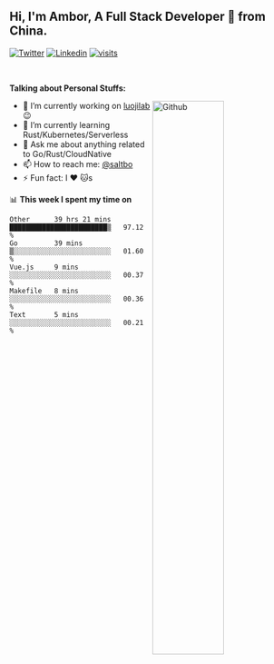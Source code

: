 ## Hi, I'm Ambor, A Full Stack Developer 🚀 from China.

[![Twitter](https://img.shields.io/badge/-saltbo-1ca0f1?style=flat&logo=twitter&logoColor=white)](https://twitter.com/rdsaltbo)
[![Linkedin](https://img.shields.io/badge/-saltbo-blue?style=flat&logo=Linkedin&logoColor=white)](https://www.linkedin.com/in/saltbo/)
[![visits](https://visitor.vercel.app/page/saltbo?color=light-green)](https://github.com/saltbo/)

&nbsp;  

**Talking about Personal Stuffs:**
<!-- Any image aligned to the right. Beware the width  -->
<img width="50%" align="right" alt="Github" src="https://raw.githubusercontent.com/saltbo/saltbo/master/images/git-header.svg" />

- 🔭 I’m currently working on [luojilab](https://github.com/luojilab) :wink:
- 🌱 I’m currently learning Rust/Kubernetes/Serverless
- 💬 Ask me about anything related to Go/Rust/CloudNative
- 📫 How to reach me: [@saltbo](https://twitter.com/rdsaltbo)
- ⚡ Fun fact: I :heart: :cat:s


📊 **This week I spent my time on**
<!--START_SECTION:waka-->
```text
Other      39 hrs 21 mins  ████████████████████████▒   97.12 % 
Go         39 mins         ▒░░░░░░░░░░░░░░░░░░░░░░░░   01.60 % 
Vue.js     9 mins          ░░░░░░░░░░░░░░░░░░░░░░░░░   00.37 % 
Makefile   8 mins          ░░░░░░░░░░░░░░░░░░░░░░░░░   00.36 % 
Text       5 mins          ░░░░░░░░░░░░░░░░░░░░░░░░░   00.21 % 
```
<!--END_SECTION:waka-->
